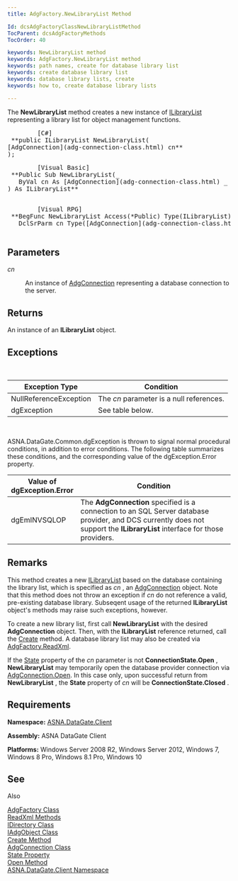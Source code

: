 ```yaml
---
title: AdgFactory.NewLibraryList Method

Id: dcsAdgFactoryClassNewLibraryListMethod
TocParent: dcsAdgFactoryMethods
TocOrder: 40

keywords: NewLibraryList method
keywords: AdgFactory.NewLibraryList method
keywords: path names, create for database library list
keywords: create database library list
keywords: database library lists, create
keywords: how to, create database library lists

---
```


The **NewLibraryList** method creates a new instance of [ ILibraryList](ilibrary-list-class.html) representing a library list for object management functions.
<pre class="prettyprint">
        <span class="lang">[C#]</span>
 **public ILibraryList NewLibraryList(
[AdgConnection](adg-connection-class.html) cn** 
);</pre>
<pre class="prettyprint">
        <span class="lang">[Visual Basic] </span>
 **Public Sub NewLibraryList(_ 
   ByVal cn As [AdgConnection](adg-connection-class.html) _
) As ILibraryList** 
      </pre>
<pre class="prettyprint">
        <span class="lang">[Visual RPG]</span>
 **BegFunc NewLibraryList Access(*Public) Type(ILibraryList)
   DclSrParm cn Type([AdgConnection](adg-connection-class.html))** 
      </pre>

## Parameters

<dl>
        <dt />
</dl>

*cn* 
<dl>
        <dd>

An instance of [AdgConnection](adg-connection-class.html) representing a database connection to the server.
</dd>
</dl>

## Returns

An instance of an **ILibraryList** object.
<br />

## Exceptions

<br />



| Exception Type | Condition |
| ---- | ---- |
| NullReferenceException | The *cn* parameter is a null references. |
| dgException | See table below. |



<br />

ASNA.DataGate.Common.dgException is thrown to signal normal procedural conditions, in addition to error conditions. The following table summarizes these conditions, and the corresponding value of the dgException.Error property.
<br />



| Value of 							<br /> 							dgException.Error | Condition |
| ---- | ---- |
| dgEmINVSQLOP | The **AdgConnection** specified is a connection to an SQL Server database provider, and DCS currently does not support the **ILibraryList** interface for those providers. |



## Remarks

This method creates a new [ILibraryList](ilibrary-list-class.html) based on the database containing the library list, which is specified as *cn* , an [AdgConnection](adg-connection-class-state-property.html) object. Note that this method does not throw an exception if *cn* do not reference a valid, pre-existing database library. Subseqent usage of the returned **ILibraryList** object's methods may raise such exceptions, however. 

To create a new library list, first call **NewLibraryList** with the desired **AdgConnection** object. Then, with the **ILibraryList** reference returned, call the [Create](iadg-object-class-create-method.html) method. A database library list may also be created via [ AdgFactory.ReadXml](adg-factory-class-read-xml-methods.html).

If the [State](adg-connection-class-state-property.html) property of the *cn* parameter is not **ConnectionState.Open** , **NewLibraryList** may temporarily open the database provider connection via [AdgConnection.Open](adg-connection-class-open-method.html). In this case only, upon successful return from **NewLibraryList** , the **State** property of *cn* will be **ConnectionState.Closed** .
## Requirements

**Namespace:** [ASNA.DataGate.Client](datagate-client-namespace.html) 

**Assembly:** ASNA DataGate Client 

**Platforms:** Windows Server 2008 R2, Windows Server 2012, Windows 7, Windows 8 Pro, Windows 8.1 Pro, Windows 10
## See 
Also


[AdgFactory Class](adg-factory-class.html)
      <br />
[ReadXml Methods](adg-factory-class-read-xml-methods.html)
      <br />
[IDirectory Class](idirectory-class.html)
      <br />
[IAdgObject Class](iadg-object-class.html)
      <br />
[Create Method](iadg-object-class-create-method.html)
      <br />
[AdgConnection Class](adg-connection-class.html)
      <br />
[State Property](adg-connection-class-state-property.html)
      <br />
[Open Method](adg-connection-class-open-method.html)
      <br />
[ASNA.DataGate.Client Namespace](datagate-client-namespace.html)


